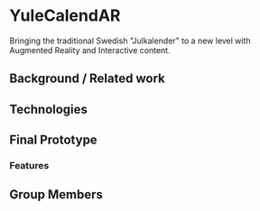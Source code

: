 # YuleCalendAR
Bringing the traditional Swedish "Julkalender" to a new level with Augmented Reality and Interactive content.

## Background / Related work

## Technologies

## Final Prototype

### Features

## Group Members
